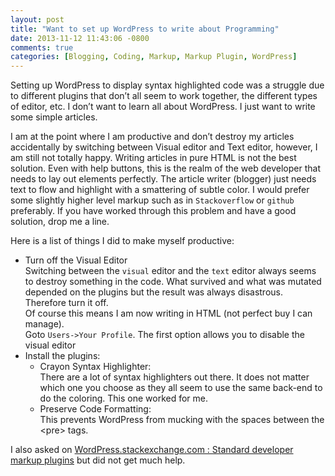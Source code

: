 ```yaml
---
layout: post
title: "Want to set up WordPress to write about Programming"
date: 2013-11-12 11:43:06 -0800
comments: true
categories: [Blogging, Coding, Markup, Markup Plugin, WordPress]
---
```


Setting up WordPress to display syntax highlighted code was a struggle due to different plugins that don’t all seem to work together, the different types of editor, etc. I don’t want to learn all about WordPress. I just want to write some simple articles.

I am at the point where I am productive and don’t destroy my articles accidentally by switching between Visual editor and Text editor, however, I am still not totally happy. Writing articles in pure HTML is not the best solution. Even with help buttons, this is the realm of the web developer that needs to lay out elements perfectly. The article writer (blogger) just needs text to flow and highlight with a smattering of subtle color. I would prefer some slightly higher level markup such as in `Stackoverflow` or `github` preferably. If you have worked through this problem and have a good solution, drop me a line.

Here is a list of things I did to make myself productive:

* Turn off the Visual Editor   
    Switching between the `visual` editor and the `text` editor always seems to destroy something in the code. What survived and what was mutated depended on the plugins but the result was always disastrous. Therefore turn it off.   
    Of course this means I am now writing in HTML (not perfect buy I can manage).   
    Goto `Users->Your Profile`. The first option allows you to disable the visual editor
* Install the plugins:
    + Crayon Syntax Highlighter:    
    There are a lot of syntax highlighters out there. It does not matter which one you choose as they all seem to use the same back-end to do the coloring. This one worked for me.
    + Preserve Code Formatting:   
    This prevents WordPress from mucking with the spaces between the &lt;pre&gt; tags. 

I also asked on [WordPress.stackexchange.com : Standard developer markup plugins](http://wordpress.stackexchange.com/questions/123040/standard-developer-markup-plugins) but did not get much help.

